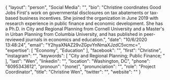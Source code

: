 {
  "layout": "person",
  "Social Media": "",
  "bio": "Christine coordinates Good Jobs First's work on governmental disclosures on tax abatements or tax-based business incentives. She joined the organization in June 2019 with research experience in public finance and economic development. She has a Ph.D. in City and Regional Planning from Cornell University and a Master's in Urban Planning from Columbia University, and has published in peer-reviewed journals in economics and education.",
  "date": "10/6/2020 13:48:24",
  "email": "Y2hyaXNAZ29vZGpvYnNmaXJzdC5vcmc=",
  "expertise": [
    "Economy",
    "Education"
  ],
  "facebook": "",
  "first": "Christine",
  "instagram": "",
  "keywords": [
    "City and Regional Planning; Public Finance; "
  ],
  "last": "Wen",
  "linkedin": "",
  "location": "Washington, DC",
  "phone": "6095343612",
  "pronoun": "(none)",
  "pronunciation": "",
  "role": "Project Coordinator",
  "title": "Christine Wen",
  "twitter": "",
  "website": ""
}
